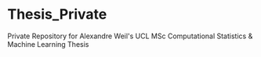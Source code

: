 # Thesis_Private
Private Repository for Alexandre Weil's UCL MSc Computational Statistics & Machine Learning Thesis
